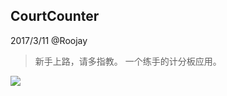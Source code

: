 ##  CourtCounter
2017/3/11
@Roojay
> 新手上路，请多指教。
> 一个练手的计分板应用。


![](http://i.imgur.com/HiP5YxQ.jpg)
